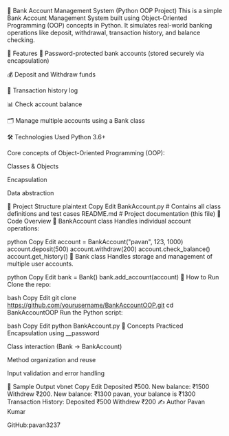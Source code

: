 🏦 Bank Account Management System (Python OOP Project)
This is a simple Bank Account Management System built using Object-Oriented Programming (OOP) concepts in Python. It simulates real-world banking operations like deposit, withdrawal, transaction history, and balance checking.

📌 Features
🔐 Password-protected bank accounts (stored securely via encapsulation)

💰 Deposit and Withdraw funds

📜 Transaction history log

📊 Check account balance

🗂 Manage multiple accounts using a Bank class

🛠️ Technologies Used
Python 3.6+

Core concepts of Object-Oriented Programming (OOP):

Classes & Objects

Encapsulation

Data abstraction

📁 Project Structure
plaintext
Copy
Edit
BankAccount.py     # Contains all class definitions and test cases
README.md          # Project documentation (this file)
📌 Code Overview
🔹 BankAccount class
Handles individual account operations:

python
Copy
Edit
account = BankAccount("pavan", 123, 1000)
account.deposit(500)
account.withdraw(200)
account.check_balance()
account.get_history()
🔹 Bank class
Handles storage and management of multiple user accounts.

python
Copy
Edit
bank = Bank()
bank.add_account(account)
🚀 How to Run
Clone the repo:

bash
Copy
Edit
git clone https://github.com/yourusername/BankAccountOOP.git
cd BankAccountOOP
Run the Python script:

bash
Copy
Edit
python BankAccount.py
🧠 Concepts Practiced
Encapsulation using __password

Class interaction (Bank → BankAccount)

Method organization and reuse

Input validation and error handling

📸 Sample Output
vbnet
Copy
Edit
Deposited ₹500. New balance: ₹1500
Withdrew ₹200. New balance: ₹1300
pavan, your balance is ₹1300
Transaction History:
Deposited ₹500
Withdrew ₹200
✍️ Author
Pavan Kumar

GitHub:pavan3237
